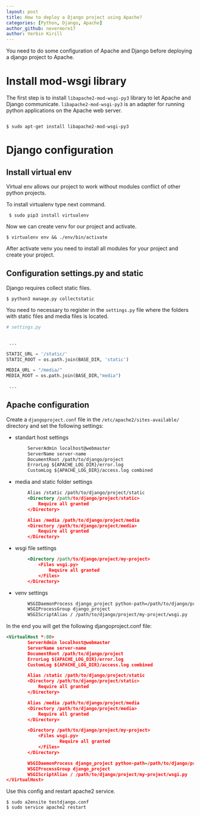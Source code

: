 ```yaml
---
layout: post
title: How to deploy a Django project using Apache?
categories: [Python, Django, Apache]
author_github: nevermore17
author: Verbin Kirill
---
```


You need to do some configuration of Apache and Django before deploying a django project to Apache.

# Install mod-wsgi library

The first step is to install `libapache2-mod-wsgi-py3` library to let Apache and Django communicate. `libapache2-mod-wsgi-py3` is an adapter for running python applications on the Apache web server.

```terminl

$ sudo apt-get install libapache2-mod-wsgi-py3

```

# Django configuration



## Install virtual env

Virtual env allows our project to work without modules conflict of other python projects. 

To install virtualenv type next command.

```
 $ sudo pip3 install virtualenv
```

Now we can create venv for our project and activate.

```
$ virtualenv env && ./env/bin/activate
```

After activate venv you need to install all modules for your project and create your project.

## Configuration settings.py and static 

Django requires collect static files.

```terminl
$ python3 manage.py collectstatic 
```

You need to necessary to register in the `settings.py` file where the folders with static files and media files is located.

```python
# settings.py


 ...

STATIC_URL = '/static/'
STATIC_ROOT = os.path.join(BASE_DIR, 'static')

MEDIA_URL = "/media/"
MEDIA_ROOT = os.path.join(BASE_DIR,"media")

 ...
```

## Apache configuration

Create a `djangoproject.conf` file in the `/etc/apache2/sites-available/` directory and set the following settings:
 - standart host settings

```xml
        ServerAdmin localhost@webmaster
        ServerName server-name
        DocumentRoot /path/to/django/project
        ErrorLog ${APACHE_LOG_DIR}/error.log
        CustomLog ${APACHE_LOG_DIR}/access.log combined
```
 - media and static folder settings

```xml
        Alias /static /path/to/django/project/static
        <Directory /path/to/django/project/static>
            Require all granted
        </Directory>

        Alias /media /path/to/django/project/media
        <Directory /path/to/django/project/media>
            Require all granted
        </Directory>
```
- wsgi file settings
```xml
        <Directory /path/to/django/project/my-project>
            <Files wsgi.py>
                Require all granted
            </Files>
        </Directory>
```
- venv settings
```xml
        WSGIDaemonProcess django_project python-path=/path/to/django/project python-home=/path/to/env/folder/env
        WSGIProcessGroup django_project
        WSGIScriptAlias / /path/to/django/project/my-project/wsgi.py
```

In the end you will get the following djangoproject.conf file:
```xml
<VirtualHost *:80>
        ServerAdmin localhost@webmaster
        ServerName server-name
        DocumentRoot /path/to/django/project
        ErrorLog ${APACHE_LOG_DIR}/error.log
        CustomLog ${APACHE_LOG_DIR}/access.log combined

        Alias /static /path/to/django/project/static
        <Directory /path/to/django/project/static>
            Require all granted
        </Directory>

        Alias /media /path/to/django/project/media
        <Directory /path/to/django/project/media>
            Require all granted
        </Directory>

        <Directory /path/to/django/project/my-project>
            <Files wsgi.py>
                    Require all granted
            </Files>
        </Directory>

        WSGIDaemonProcess django_project python-path=/path/to/django/project python-home=/path/to/env/folder/env
        WSGIProcessGroup django_project
        WSGIScriptAlias / /path/to/django/project/my-project/wsgi.py
</VirtualHost>
```
Use this config and restart apache2 service.
```
$ sudo a2ensite testdjango.conf
$ sudo service apache2 restart
```





